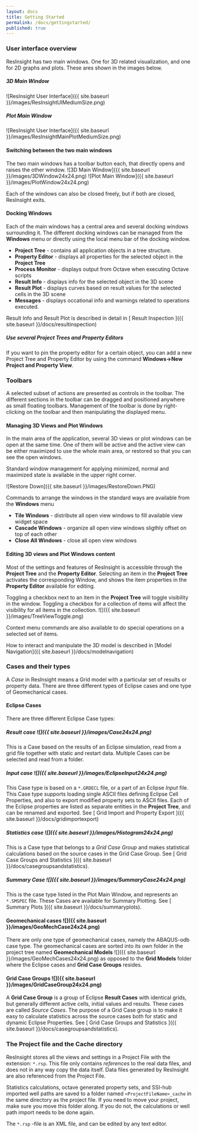 ```yaml
---
layout: docs
title: Getting Started
permalink: /docs/gettingstarted/
published: true
---
```


### User interface overview 

ResInsight has two main windows. One for 3D related visualization, and one for 2D graphs and plots. These ares shown in the images below. 

##### 3D Main Window
![ResInsight User Interface]({{ site.baseurl }}/images/ResInsightUIMediumSize.png)

##### Plot Main Window
![ResInsight User Interface]({{ site.baseurl }}/images/ResInsightMainPlotMediumSize.png)

#### Switching between the two main windows

The two main windows has a toolbar button each, that directly opens and raises the other window.
![3D Main Window]({{ site.baseurl }}/images/3DWindow24x24.png)
![Plot Main Window]({{ site.baseurl }}/images/PlotWindow24x24.png)

Each of the windows can also be closed freely, but if both are closed, ResInsight exits.

#### Docking Windows

Each of the main windows has a central area and several docking windows surrounding it. The different docking 
windows can be managed from the **Windows** menu or directly using the local menu bar of the docking window.

- **Project Tree** - contains all application objects in a tree structure.
- **Property Editor** - displays all properties for the selected object in the **Project Tree**
- **Process Monitor** - displays output from Octave when executing Octave scripts
- **Result Info** - displays info for the selected object in the 3D scene
- **Result Plot** - displays curves based on result values for the selected cells in the 3D scene
- **Messages** - displays occational info and warnings related to operations executed.

Result Info and Result Plot is described in detail in [ Result Inspection ]({{ site.baseurl }}/docs/resultinspection)

<div class="note">
<h5>Use several Project Trees and Property Editors</h5>
If you want to pin the property editor for a certain object, you can add 
a new Project Tree and Property Editor by using the command <b>Windows->New Project and Property View</b>.
</div>

### Toolbars 

A selected subset of actions are presented as controls in the toolbar. The different sections in the toolbar can be dragged and positioned anywhere as small floating toolbars. Management of the toolbar is done by right-clicking on the toolbar and then manipulating the displayed menu.

#### Managing 3D Views and Plot Windows 

In the main area of the application, several 3D views or plot windows can be open at the same time. One of them will be active and the active view can be either maximized to use the whole main area, or restored so that you can see the open windows.

Standard window management for applying minimized, normal and maximized state is available in the upper right corner.

![Restore Down]({{ site.baseurl }}/images/RestoreDown.PNG)

Commands to arrange the windows in the standard ways are available from the **Windows** menu

- **Tile Windows** - distribute all open view windows to fill available view widget space
- **Cascade Windows** - organize all open view windows sligthly offset on top of each other
- **Close All Windows** - close all open view windows

#### Editing 3D views and Plot Windows content

Most of the settings and features of ResInsight is accessible through the **Project Tree** and the **Property Editor**. Selecting an item in the **Project Tree** activates the corresponding Window, and shows the item properties in the **Property Editor** available for editing. 

Toggling a checkbox next to an item in the **Project Tree** will toggle visibility in the window. Toggling a checkbox for a collection of items will affect the visibility for all items in the collection. ![]({{ site.baseurl }}/images/TreeViewToggle.png)

Context menu commands are also available to do special operations on a selected set of items.

How to interact and manipulate the 3D model is described in [Model Navigation]({{ site.baseurl }}/docs/modelnavigation)


### Cases and their types

A *Case* in ResInsight means a Grid model with a particular set of results or property data. There are three different types of Eclipse cases and one type of Geomechanical cases.

#### Eclipse Cases
There are three different Eclipse Case types: 

##### Result case ![]({{ site.baseurl }}/images/Case24x24.png) 
This is a Case based on the results of an Eclipse simulation, read from a grid file together with static and restart data. Multiple Cases can be selected and read from a folder.

##### Input case ![]({{ site.baseurl }}/images/EclipseInput24x24.png) 
This Case type is based on a `*.GRDECL` file, or a part of an Eclipse *Input* file. This Case type supports loading single ASCII files defining Eclipse Cell Properties, and also to export modified property sets to ASCII files.
Each of the Eclipse properties are listed as separate entities in the **Project Tree**, and can be renamed and exported.
See [ Grid Import and Property Export ]({{ site.baseurl }}/docs/gridimportexport)

#####  Statistics case ![]({{ site.baseurl }}/images/Histogram24x24.png)
This is a Case type that belongs to a *Grid Case Group* and makes statistical calculations based on the source cases in the Grid Case Group. See [ Grid Case Groups and Statistics ]({{ site.baseurl }}/docs/casegroupsandstatistics).

##### Summary Case ![]({{ site.baseurl }}/images/SummaryCase24x24.png)

This is the case type listed in the Plot Main Window, and represents an `*.SMSPEC` file. These Cases are available for Summary Plotting. See [ Summary Plots ]({{ site.baseurl }}/docs/summaryplots).
 
#### Geomechanical cases ![]({{ site.baseurl }}/images/GeoMechCase24x24.png)

There are only one type of geomechanical cases, namely the ABAQUS-odb case type. The geomechanical cases are sorted into its own folder in the project tree named **Geomechanical Models** ![]({{ site.baseurl }}/images/GeoMechCases24x24.png) as opposed to the **Grid Models** folder where the Eclipse cases and **Grid Case Groups** resides.

#### Grid Case Groups ![]({{ site.baseurl }}/images/GridCaseGroup24x24.png) 

A **Grid Case Group** is a group of Eclipse **Result Cases** with identical grids, but generally different active cells, initial values and results. These cases are called *Source Cases*. The purpose of a Grid Case group is to make it easy to calculate statistics across the source cases both for static and dynamic Eclipse Properties. See [ Grid Case Groups and Statistics ]({{ site.baseurl }}/docs/casegroupsandstatistics).


### The Project file and the Cache directory

ResInsight stores all the views and settings in a Project File with the extension: `*.rsp`.
This file only contains *references* to the real data files, and does not in any way copy the data itself. Data files generated by ResInsight are also referenced from the Project File.

Statistics calculations, octave generated property sets, and SSI-hub imported well paths are saved to a folder named `<ProjectFileName>_cache` in the same directory as the project file. If you need to move your project, make sure you move this folder along. If you do not, the calculations or well path import needs to be done again.

<div class="note">
The <code>*.rsp</code> -file is an XML file, and can be edited by any text editor.  
</div>

